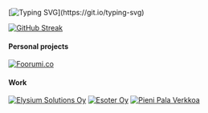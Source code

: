 [![Typing SVG](https://readme-typing-svg.herokuapp.com?color=7FA1C1&vCenter=true&multiline=true&height=75&lines=Hyvvee+p%C3%A4evee!;Hello!)](https://git.io/typing-svg)

[![GitHub Streak](https://github-readme-streak-stats.herokuapp.com?user=MarkoKaartinen&theme=nord&hide_border=true)](https://git.io/streak-stats)

#### Personal projects
[![Foorumi.co](https://img.shields.io/badge/Foorumi.co-0891b2?&style=for-the-badge&logo=Github)](https://github.com/foorumico)

#### Work
[![Elysium Solutions Oy](https://img.shields.io/badge/Elysium%20Solutions%20-94cf1c?&style=for-the-badge&logo=Github)](https://github.com/elysiumsolutions) [![Esoter Oy](https://img.shields.io/badge/Esoter%20Oy-3182ce?&style=for-the-badge&logo=Github)](https://github.com/esoter) [![Pieni Pala Verkkoa](https://img.shields.io/badge/Pieni%20Pala%20Verkkoa-00ad87?&style=for-the-badge&logo=Github)](https://github.com/pienipalaverkkoa)
